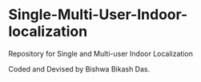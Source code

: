# Single-Multi-User-Indoor-localization
Repository for Single and Multi-user Indoor Localization

Coded and Devised by Bishwa Bikash Das.
